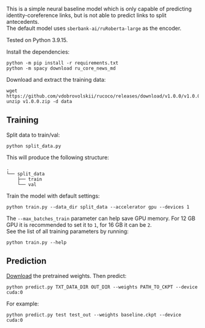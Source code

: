 This is a simple neural baseline model which is only capable of predicting identity-coreference links, but is not able to predict links to split antecedents. \
The default model uses `sberbank-ai/ruRoberta-large` as the encoder.

Tested on Python 3.9.15.

Install the dependencies:
```
python -m pip install -r requirements.txt
python -m spacy download ru_core_news_md
```
Download and extract the training data:
```
wget https://github.com/vdobrovolskii/rucoco/releases/download/v1.0.0/v1.0.0.zip
unzip v1.0.0.zip -d data
```
## Training
Split data to train/val:
```
python split_data.py
```
This will produce the following structure:
```
.
└── split_data
    ├── train
    └── val
```
Train the model with default settings:
```
python train.py --data_dir split_data --accelerator gpu --devices 1
```
The `--max_batches_train` parameter can help save GPU memory. For 12 GB GPU it is recommended to set it to `1`, for 16 GB it can be `2`. \
See the list of all training parameters by running:
```
python train.py --help
```
## Prediction
[Download](https://abbyyihq-my.sharepoint.com/:u:/r/personal/vladimir_dobrovolskiy_abbyy_com/Documents/baseline.ckpt?csf=1&web=1&e=iJxDwN) the pretrained weights. Then predict:
```
python predict.py TXT_DATA_DIR OUT_DIR --weights PATH_TO_CKPT --device cuda:0
```
For example:
```
python predict.py test test_out --weights baseline.ckpt --device cuda:0
```
